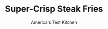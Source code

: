 ---
layout: ../../layouts/MarkdownPostLayout.astro
title: Super-Crisp Steak Fries
author: America's Test Kitchen
pubDate: 2023-03-15
description: "Though less finicky than french fries, steak fries involve a fair amount of hot oil and good technique. The microwave plays an important role in our recipe for crispy fries with a light, fluffy interior."
image_url: https://res.cloudinary.com/hksqkdlah/image/upload/ar_1:1,c_fill,dpr_2.0,f_auto,fl_lossy.progressive.strip_profile,g_faces:auto,q_auto:low,w_344/4166_sfs-steakfritesa-cc
tags: ["Side Dishes","Potatoes"]
calories: 10468
protein: 4
carbohydrates: 35
fats: 
fiber: 2
ingredients: ["3 , large russet potatoes, each one scrubbed and cut into 16 wedges","5 cups, peanut oil or vegetable oil","1 tablespoon, cornstarch",", Salt and pepper"]
serves: 6
time: ""
instructions: ["In large microwave-proof bowl, toss potato wedges with 1/4 cup oil. Cover bowl tightly with plastic wrap and microwave on high until potatoes are completely tender but not falling apart, 8 to 12 minutes, tossing them (without removing the plastic) halfway through cooking time. (Microwave times vary, so check potatoes for doneness at 6 minutes.) Carefully remove plastic wrap (beware of steam) and drain. Gently spread potatoes out over several layers of paper towels. Pat dry and let cool 10 minutes. Gently peel potatoes from paper towels and transfer to large plate. (Potatoes can be held at room temperature for up to 2 hours.)","Heat remaining 4 3/4 cups oil (it should measure about 1 inch deep) in large Dutch oven or other wide, deep pot over high heat to 375 degrees.","When oil is ready, add cornstarch and stir to disperse. Add half of potatoes and fry, stirring and prodding to keep them from sticking together, until golden brown, 5 to 6 minutes. Remove fries from oil using slotted spoon or wire spider and transfer to baking sheet lined with paper towels. Lightly pat potatoes dry with paper towels. Return oil to 375 degrees and repeat with remaining potato wedges. When second batch is golden brown, return first batch to pot and continue to fry until all potatoes are deeply golden with dark brown edges, 1 to 3 minutes longer. Transfer fries to fresh layers of paper towels, pat dry, and season with salt and pepper (or one of the flavored salts--see related recipes) to taste. Serve."]
nutrition: ["784 mg Potassium","103 mg Phosphorus","29 mg Calcium","1 mg Iron","44 mg Magnesium","853 mg Sodium","180 g Fat","1 mg Niacin (B3)","83 g Monounsaturated","57 g Polyunsaturated","10 mg Vitamin C","30 g Saturated","2 g Fiber","26 µg Folate (food)","1 g Sugars","6 µg Vitamin K","145 g Water","35 g Carbs","26 µg Folate equivalent (total)","4 g Protein","28 mg Vitamin E","1744 kcal Energy","10468 calories"]
notes: "Do not let the potatoes cool completely on paper towels in step 1; they may stick. Keeping the oil at the correct temperature is essential for producing crisp fries. Use a deep-fry thermometer to check the temperature of the oil before you add the potatoes."
---